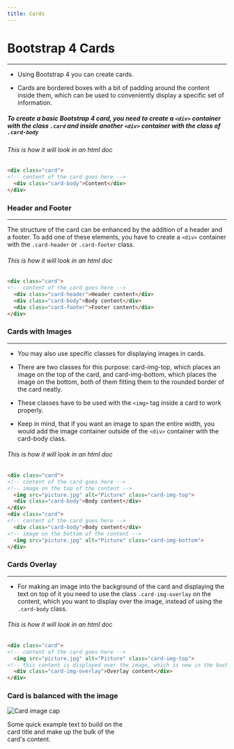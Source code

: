 ```yaml
---
title: Cards
---
```

# Bootstrap 4 Cards
------

* Using Bootstrap 4 you can create cards.

*  Cards are bordered boxes with a bit of padding around the content inside them, which can be used to conveniently display a specific set of information.

##### To create a basic Bootstrap 4 card, you need to create a `<div>` container with the class `.card` and inside  another `<div>` container with the class of `.card-body`

###### This is how it will look in an html doc

```html
<div class="card">
<!-- content of the card goes here -->
  <div class="card-body">Content</div>
</div>
```
### Header and Footer
--------

The structure of the card can be enhanced by the addition of a header and a footer. To add one of these elements, you have to create a `<div>` container with the `.card-header` or `.card-footer` class.

###### This is how it will look in an html doc

```html
<div class="card">
<!-- content of the card goes here -->
  <div class="card-header">Header content</div>
  <div class="card-body">Body content</div>
  <div class="card-footer">Footer content</div>
</div>
```

### Cards with Images
-----------
* You may also use specific classes for displaying images in cards.

* There are two classes for this purpose: card-img-top, which places an image on the top of the card, and card-img-bottom, which places the image on the bottom, both of them fitting them to the rounded border of the card neatly.

* These classes have to be used with the `<img>` tag inside a card to work properly.

* Keep in mind, that if you want an image to span the entire width, you would add the image container outside of the `<div>` container with the card-body class.

###### This is how it will look in an html doc


```html
<div class="card">
<!-- content of the card goes here -->
<!-- image on the top of the content -->
  <img src="picture.jpg" alt="Picture" class="card-img-top">
  <div class="card-body">Body content</div>
</div>
<div class="card">
<!-- content of the card goes here -->
  <div class="card-body">Body content</div>
<!-- image on the bottom of the content -->
  <img src="picture.jpg" alt="Picture" class="card-img-bottom"> 
</div>
```

### Cards Overlay
----
* For making an image into the background of the card and displaying the text on top of it you need to use the class `.card-img-overlay` on the content, which you want to display over the image, instead of using the `.card-body` class.

###### This is how it will look in an html doc

```html
<div class="card">
<!-- content of the card goes here -->
  <img src="picture.jpg" alt="Picture" class="card-img-top">
<!-- this content is displayed over the image, which is now in the background and covers the whole element -->
  <div class="card-img-overlay">Overlay content</div>
</div>
```
### Card is balanced with the image

<div class="card" style="width: 18rem;">
  <img class="card-img-top" src="..." alt="Card image cap">
  <div class="card-body">
    <p class="card-text">Some quick example text to build on the card title and make up the bulk of the card's content.</p>
  </div>
</div>
<!--You must set the image height on all cards -->
